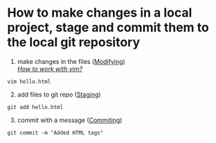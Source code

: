 # How to make changes in a local project, stage and commit them to the local git repository

1. make changes in the files ([Modifying](./states.md))   
[*How to work with vim?*](./vim.md)  

~~~cmd=
vim hello.html
~~~
         

2. add files to git repo ([Staging](./states.md))
~~~cmd=
git add hello.html
~~~
3. commit with a message ([Commiting](./states.md))
~~~cmd=
git commit -m "Added HTML tags"
~~~